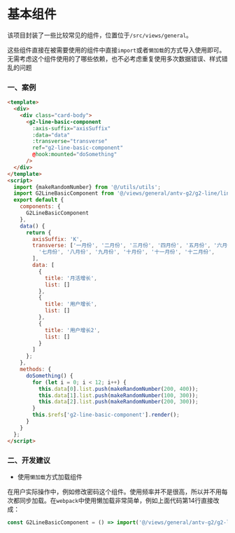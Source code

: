 # 基本组件

该项目封装了一些比较常见的组件，位置位于`/src/views/general`。

这些组件直接在被需要使用的组件中直接`import`或者`懒加载`的方式导入使用即可。无需考虑这个组件使用的了哪些依赖，也不必考虑重复使用多次数据错误、样式错乱的问题


### 一、案例

```html
<template>
  <div>
    <div class="card-body">
      <g2-line-basic-component
        :axis-suffix="axisSuffix"
        :data="data"
        :transverse="transverse"
        ref="g2-line-basic-component"
        @hook:mounted="doSomething"
      />
  </div>
</template>
<script>
  import {makeRandomNumber} from '@/utils/utils';
  import G2LineBasicComponent from '@/views/general/antv-g2/g2-line/line-basic.component'
  export default {
    components: {
      G2LineBasicComponent
    },
    data() {
      return {
        axisSuffix: 'K',
        transverse: ['一月份', '二月份', '三月份', '四月份', '五月份', '六月份',
          '七月份', '八月份', '九月份', '十月份', '十一月份', '十二月份',
        ],
        data: [
          {
            title: '月活增长',
            list: []
          },
          {
            title: '用户增长',
            list: []
          },
          {
            title: '用户增长2',
            list: []
          }
        ]
      };
    },
    methods: {
      doSomething() {
        for (let i = 0; i < 12; i++) {
          this.data[0].list.push(makeRandomNumber(200, 400));
          this.data[1].list.push(makeRandomNumber(100, 300));
          this.data[2].list.push(makeRandomNumber(200, 300));
        }
        this.$refs['g2-line-basic-component'].render();
      }
    }
  };
</script>
```

### 二、开发建议

- 使用`懒加载`方式加载组件

在用户实际操作中，例如修改密码这个组件。使用频率并不是很高，所以并不用每次都同步加载。在`webpack`中使用懒加载非常简单，例如上面代码第14行直接改成：
```javascript
const G2LineBasicComponent = () => import('@/views/general/antv-g2/g2-line/line-basic.component');
```

